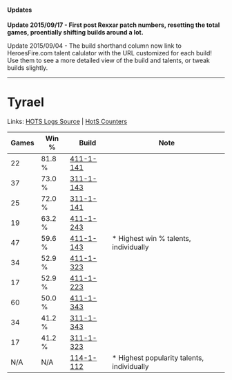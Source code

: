 #### Updates
**Update 2015/09/17 - First post Rexxar patch numbers, resetting the total games, proentially shifting builds around a lot.**

Update 2015/09/04 - The build shorthand column now link to HeroesFire.com talent calulator with the URL customized for each build!  
Use them to see a more detailed view of the build and talents, or tweak builds slightly.

***

# Tyrael

Links: [HOTS Logs Source](https://www.hotslogs.com/Sitewide/HeroDetails?Hero=Tyrael) | [HotS Counters](http://hotscounters.com/#/hero/Tyrael)

Games  | Win %  | Build     | Note
-----  | -----  | -----     | ----
22     | 81.8 % | [411-1-141](http://www.heroesfire.com/hots/talent-calculator/tyrael#rr6b) | 
37     | 73.0 % | [311-1-143](http://www.heroesfire.com/hots/talent-calculator/tyrael#o0zd) | 
25     | 72.0 % | [311-1-141](http://www.heroesfire.com/hots/talent-calculator/tyrael#o0zb) | 
19     | 63.2 % | [411-1-243](http://www.heroesfire.com/hots/talent-calculator/tyrael#rr8B) | 
47     | 59.6 % | [411-1-143](http://www.heroesfire.com/hots/talent-calculator/tyrael#rr6d) | * Highest win % talents, individually
34     | 52.9 % | [411-1-323](http://www.heroesfire.com/hots/talent-calculator/tyrael#rr9R) | 
17     | 52.9 % | [411-1-223](http://www.heroesfire.com/hots/talent-calculator/tyrael#rr7t) | 
60     | 50.0 % | [411-1-343](http://www.heroesfire.com/hots/talent-calculator/tyrael#rr9l) | 
34     | 41.2 % | [311-1-343](http://www.heroesfire.com/hots/talent-calculator/tyrael#o10l) | 
17     | 41.2 % | [311-1-323](http://www.heroesfire.com/hots/talent-calculator/tyrael#o10R) | 
N/A    | N/A    | [114-1-112](http://www.heroesfire.com/hots/talent-calculator/tyrael#gV_u) | * Highest popularity talents, individually
